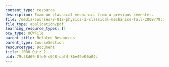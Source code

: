```yaml
---
content_type: resource
description: Exam on classical mechanics from a previous semester.
file: /media/courses/8-012-physics-i-classical-mechanics-fall-2008/79c38d698fe0c048caf486e49e60a04c_quiz3_pract.pdf
file_type: application/pdf
learning_resource_types: []
ocw_type: OCWFile
parent_title: Related Resources
parent_type: CourseSection
resourcetype: Document
title: 2006 Quiz 2
uid: 79c38d69-8fe0-c048-caf4-86e49e60a04c
---
```

